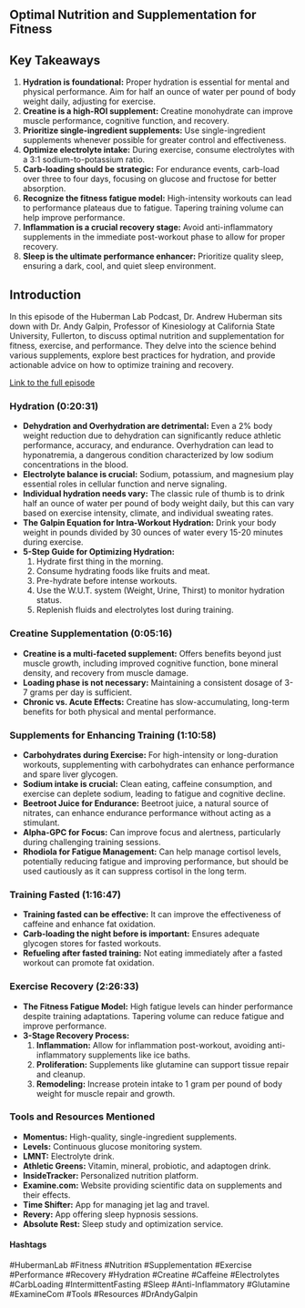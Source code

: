 ## Optimal Nutrition and Supplementation for Fitness

## Key Takeaways

1. **Hydration is foundational:** Proper hydration is essential for mental and physical performance. Aim for half an ounce of water per pound of body weight daily, adjusting for exercise.  
2. **Creatine is a high-ROI supplement:** Creatine monohydrate can improve muscle performance, cognitive function, and recovery.  
3. **Prioritize single-ingredient supplements:** Use single-ingredient supplements whenever possible for greater control and effectiveness.  
4. **Optimize electrolyte intake:** During exercise, consume electrolytes with a 3:1 sodium-to-potassium ratio.
5. **Carb-loading should be strategic:** For endurance events, carb-load over three to four days, focusing on glucose and fructose for better absorption.
6. **Recognize the fitness fatigue model:** High-intensity workouts can lead to performance plateaus due to fatigue. Tapering training volume can help improve performance.
7. **Inflammation is a crucial recovery stage:**  Avoid anti-inflammatory supplements in the immediate post-workout phase to allow for proper recovery.
8. **Sleep is the ultimate performance enhancer:** Prioritize quality sleep, ensuring a dark, cool, and quiet sleep environment. 

## Introduction

In this episode of the Huberman Lab Podcast, Dr. Andrew Huberman sits down with Dr. Andy Galpin, Professor of Kinesiology at California State University, Fullerton, to discuss optimal nutrition and supplementation for fitness, exercise, and performance. They delve into the science behind various supplements, explore best practices for hydration, and provide actionable advice on how to optimize training and recovery. 

[Link to the full episode](https://www.youtube.com/watch?v=q37ARYnRDGc)

### Hydration (0:20:31)

- **Dehydration and Overhydration are detrimental:**  Even a 2% body weight reduction due to dehydration can significantly reduce athletic performance, accuracy, and endurance. Overhydration can lead to hyponatremia, a dangerous condition characterized by low sodium concentrations in the blood.
- **Electrolyte balance is crucial:**  Sodium, potassium, and magnesium play essential roles in cellular function and nerve signaling.
- **Individual hydration needs vary:**  The classic rule of thumb is to drink half an ounce of water per pound of body weight daily, but this can vary based on exercise intensity, climate, and individual sweating rates. 
- **The Galpin Equation for Intra-Workout Hydration:**  Drink your body weight in pounds divided by 30 ounces of water every 15-20 minutes during exercise.
- **5-Step Guide for Optimizing Hydration:**
    1. Hydrate first thing in the morning.
    2. Consume hydrating foods like fruits and meat.
    3. Pre-hydrate before intense workouts.
    4. Use the W.U.T. system (Weight, Urine, Thirst) to monitor hydration status.
    5. Replenish fluids and electrolytes lost during training.

### Creatine Supplementation (0:05:16)

- **Creatine is a multi-faceted supplement:**  Offers benefits beyond just muscle growth, including improved cognitive function, bone mineral density, and recovery from muscle damage.
- **Loading phase is not necessary:**  Maintaining a consistent dosage of 3-7 grams per day is sufficient.
- **Chronic vs. Acute Effects:**  Creatine has slow-accumulating, long-term benefits for both physical and mental performance. 

### Supplements for Enhancing Training (1:10:58)

- **Carbohydrates during Exercise:**  For high-intensity or long-duration workouts, supplementing with carbohydrates can enhance performance and spare liver glycogen.
- **Sodium intake is crucial:**  Clean eating, caffeine consumption, and exercise can deplete sodium, leading to fatigue and cognitive decline.
- **Beetroot Juice for Endurance:**  Beetroot juice, a natural source of nitrates, can enhance endurance performance without acting as a stimulant.
- **Alpha-GPC for Focus:**  Can improve focus and alertness, particularly during challenging training sessions.
- **Rhodiola for Fatigue Management:**  Can help manage cortisol levels, potentially reducing fatigue and improving performance, but should be used cautiously as it can suppress cortisol in the long term.

### Training Fasted (1:16:47)

- **Training fasted can be effective:**  It can improve the effectiveness of caffeine and enhance fat oxidation.
- **Carb-loading the night before is important:**  Ensures adequate glycogen stores for fasted workouts.
- **Refueling after fasted training:**  Not eating immediately after a fasted workout can promote fat oxidation.

### Exercise Recovery (2:26:33)

- **The Fitness Fatigue Model:**  High fatigue levels can hinder performance despite training adaptations. Tapering volume can reduce fatigue and improve performance.
- **3-Stage Recovery Process:**
    1. **Inflammation:** Allow for inflammation post-workout, avoiding anti-inflammatory supplements like ice baths. 
    2. **Proliferation:**  Supplements like glutamine can support tissue repair and cleanup.
    3. **Remodeling:**  Increase protein intake to 1 gram per pound of body weight for muscle repair and growth. 

### Tools and Resources Mentioned

- **Momentus:** High-quality, single-ingredient supplements.
- **Levels:** Continuous glucose monitoring system. 
- **LMNT:** Electrolyte drink.
- **Athletic Greens:** Vitamin, mineral, probiotic, and adaptogen drink.
- **InsideTracker:** Personalized nutrition platform.
- **Examine.com:**  Website providing scientific data on supplements and their effects.
- **Time Shifter:** App for managing jet lag and travel.
- **Revery:** App offering sleep hypnosis sessions. 
- **Absolute Rest:** Sleep study and optimization service. 

#### Hashtags  
#HubermanLab #Fitness #Nutrition #Supplementation #Exercise #Performance #Recovery #Hydration #Creatine #Caffeine #Electrolytes #CarbLoading #IntermittentFasting #Sleep #Anti-Inflammatory #Glutamine #ExamineCom #Tools #Resources #DrAndyGalpin 
